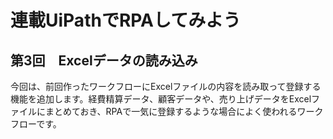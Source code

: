 # 連載UiPathでRPAしてみよう

## 第3回　Excelデータの読み込み

今回は、前回作ったワークフローにExcelファイルの内容を読み取って登録する機能を追加します。経費精算データ、顧客データや、売り上げデータをExcelファイルにまとめておき、RPAで一気に登録するような場合によく使われるワークフローです。
